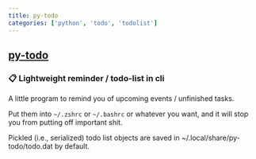 ```yaml
---
title: py-todo
categories: ['python', 'todo', 'todolist']
---
```

## [py-todo](https://github.com/aesophor/py-todo)

### 📋 Lightweight reminder / todo-list in cli

A little program to remind you of upcoming events / unfinished tasks.

Put them into `~/.zshrc` or `~/.bashrc` or whatever you want, and it will stop you from
putting off important shit.

Pickled (i.e., serialized) todo list objects are saved in ~/.local/share/py-todo/todo.dat by default.

